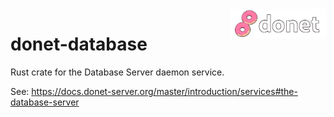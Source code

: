 <img src="../logo/donet_banner.png" align="right" width="30%"/>

# donet-database

Rust crate for the Database Server daemon service.

See: https://docs.donet-server.org/master/introduction/services#the-database-server
